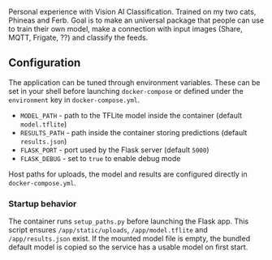 Personal experience with Vision AI Classification.
Trained on my two cats, Phineas and Ferb.
Goal is to make an universal package that people can use to train their own model, make a connection with input images (Share, MQTT, Frigate, ??) and classify the feeds.

## Configuration

The application can be tuned through environment variables. These can be set in
your shell before launching `docker-compose` or defined under the
`environment` key in `docker-compose.yml`.

- `MODEL_PATH` - path to the TFLite model inside the container (default `model.tflite`)
- `RESULTS_PATH` - path inside the container storing predictions (default `results.json`)
- `FLASK_PORT` - port used by the Flask server (default `5000`)
- `FLASK_DEBUG` - set to `true` to enable debug mode

Host paths for uploads, the model and results are configured directly in
`docker-compose.yml`.


### Startup behavior

The container runs `setup_paths.py` before launching the Flask app. This script
ensures `/app/static/uploads`, `/app/model.tflite` and `/app/results.json`
exist. If the mounted model file is empty, the bundled default model is copied
so the service has a usable model on first start.

